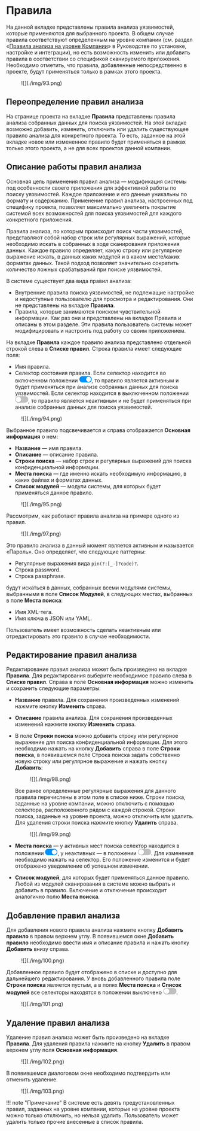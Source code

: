 # Правила

На данной вкладке представлены правила анализа уязвимостей, которые применяются для выбранного проекта. В общем случае правила соответствуют определенным на уровне компании (см. раздел «[Правила анализа на уровне Компании](../ag/pravila_analiza_na_urovne_organizacii.md)» в Руководстве по установке, настройке и интеграции), но есть возможность изменить или добавить правила в соответствии со спецификой сканируемого приложения. Необходимо отметить, что правила, добавленные непосредственно в проекте, будут применяться только в рамках этого проекта.

<figure markdown>
![](./img/93.png)
</figure>
 
## Переопределение правил анализа

На странице проекта на вкладке **Правила** представлены правила анализа собранных данных для поиска уязвимостей. На этой вкладке возможно добавить, изменить, отключить или удалить существующее правило анализа для конкретного проекта. То есть, заданное на этой вкладке новое или измененное правило будет применяться в рамках только этого проекта, а не для всех проектов данной компании.

## Описание работы правил анализа

Основная цель применения правил анализа — модификация системы под особенности своего приложения для эффективной работы по поиску уязвимостей. Каждое приложение и его данные уникальны по формату и содержанию. Применение  правил анализа, настроенных под специфику проекта, позволяет максимально увеличить покрытие системой всех возможностей для поиска уязвимостей для каждого конкретного приложения.

Правила анализа, по которым происходит поиск части уязвимостей, представляют собой набор строк или регулярных выражений, которые необходимо искать в собранных в ходе сканирования приложения данных. Каждое правило определяет, какую строку или регулярное выражение искать, в данных каких модулей и в каком месте/каких форматах данных. Такой подход позволяет значительно сократить количество ложных срабатываний при поиске уязвимостей.

В системе существует два вида правил анализа:

* Внутренние правила поиска уязвимостей, не подлежащие настройке и недоступные пользователю для просмотра и редактирования. Они не представлены на вкладке **Правила**.
* Правила, которые занимаются поиском чувствительной информации. Как раз они и представлены на вкладке Правила и описаны в этом разделе. Эти правила пользователь системы может модифицировать и настроить под работу со своим приложением.

На вкладке **Правила** каждое правило анализа представлено отдельной строкой слева в **Списке правил**. Строка правила имеет следующие поля:

* Имя правила.
* Селектор состояния правила. Если селектор находится во включенном положении ![](./img/swith_on.png), то правило является активным и будет применяться при анализе собранных данных для поиска уязвимостей. Если селектор находится в выключенном положении ![](./img/swith_off.png), то правило является неактивным и не будет применяться при анализе собранных данных для поиска уязвимостей.

<figure markdown>
![](./img/94.png)
</figure>
 
Выбранное правило подсвечивается и справа отображается **Основная информация** о нем:

* **Название** — имя правила.
* **Описание** — описание правила.
* **Строки поиска** — набор строк и регулярных выражений для поиска конфиденциальной информации.
* **Места поиска** — где именно искать необходимую информацию, в каких файлах и форматах данных.
* **Список модулей** — модули системы, для которых будет применяться данное правило.

<figure markdown>
![](./img/95.png)
</figure>
  
Рассмотрим, как работают правила анализа на примере одного из правил.

<figure markdown>
![](./img/97.png)
</figure>
  
Это правило анализа в данный момент является активным и называется «Пароль». Оно определяет, что следующие паттерны:

* Регулярные выражения вида `pin(?:[_-]?code)?`.
* Строка password.
* Строка passphrase.

будут искаться в данных, собранных всеми модулями системы, выбранными в поле **Список Модулей**, в следующих местах, выбранных в поле **Места поиска**:

* Имя XML-тега.
* Имя ключа в JSON или YAML.

Пользователь имеет возможность сделать неактивным или отредактировать это правило в случае необходимости.

## Редактирование правил анализа

Редактирование правил анализа может быть произведено на вкладке **Правила**. Для редактирования выберите необходимое правило слева в **Списке правил**. Справа в поле **Основная информация** можно изменить и сохранить следующие параметры:

* **Название** правила. Для сохранения произведенных изменений нажмите кнопку **Изменить** справа.
* **Описание** правила анализа. Для сохранения произведенных изменений нажмите кнопку **Изменить** справа.
* В поле **Строки поиска** можно добавить строку или регулярное выражение для поиска конфиденциальной информации. Для этого необходимо нажать на кнопку **Добавить** справа в поле **Строки поиска**, в появившемся поле Строка поиска задать собственно новую строку или регулярное выражение и нажать кнопку **Добавить**:

    <figure markdown>
    ![](./img/98.png)
    </figure>

    Все ранее определенные регулярные выражения для данного правила перечислены в этом поле в списке ниже. Строки поиска, заданные на уровне компании, можно отключить с помощью селектора, расположенного рядом с каждой строкой. Строки поиска, заданные на уровне проекта, можно отключить или удалить. Для удаления строки поиска нажмите кнопку **Удалить** справа. 

    <figure markdown>
    ![](./img/99.png)
    </figure>
 
* **Места поиска** — у активных мест поиска селектор находится в положении ![](./img/swith_on.png), у неактивных — в положении ![](./img/swith_off.png). Для изменения необходимо нажать на селектор. Его положение изменится и будет отображено уведомление об успешном изменении.
* **Список модулей**, для которых будет применяться данное правило. Любой из модулей сканирования в системе можно выбрать и добавить в правило. Включение и отключение происходит аналогично полю **Места поиска**.

## Добавление правил анализа

Для добавления нового правила анализа нажмите кнопку **Добавить правило** в правом верхнем углу. В появившемся окне **Добавить правило** необходимо ввести имя и описание правила и нажать кнопку **Добавить** внизу справа.

<figure markdown>
![](./img/100.png)
</figure>
 
Добавленное правило будет отображено в списке и доступно для дальнейшего редактирования. У вновь добавленного правила поле **Строки поиска** является пустым, а в полях **Места поиска** и **Список модулей** все селекторы находятся в положении выключено ![](./img/swith_off.png).

<figure markdown>
![](./img/101.png)
</figure>
 
## Удаление правил анализа

Удаление правил анализа может быть произведено на вкладке **Правила**. Для удаления правила нажмите на кнопку **Удалить** в правом верхнем углу поля **Основная информация**.

<figure markdown>
![](./img/102.png)
</figure>
 
В появившемся диалоговом окне необходимо подтвердить или отменить удаление.

<figure markdown>
![](./img/103.png)
</figure>
 
!!! note "Примечание"
    В системе есть девять предустановленных правил, заданных на уровне компании, которые на уровне проекта можно только отключить, но нельзя удалить. Пользователь может удалить только прочие внесенные в список правила.